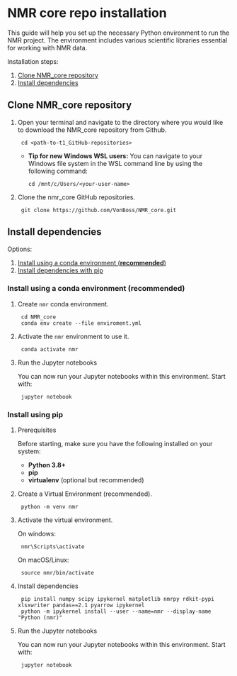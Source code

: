 # NMR core repo installation
 
 This guide will help you set up the necessary Python environment to run the NMR project. The environment includes various scientific libraries essential for working with NMR data.

Installation steps:

1. [Clone NMR_core repository](#clone-nmr_core-repository)
2. [Install dependencies](#install-dependencies)

## Clone NMR_core repository

1. Open your terminal and navigate to the directory where you would like to download the NMR_core repository from Github.

        cd <path-to-t1_GitHub-repositories>

    * **Tip for new Windows WSL users:** You can navigate to your Windows file system in the WSL command line by using the following command:

          cd /mnt/c/Users/<your-user-name>


2. Clone the nmr_core GitHub repositories.

        git clone https://github.com/VonBoss/NMR_core.git

## Install dependencies

Options:

1. [Install using a conda environment (**recommended**)](#install-using-a-conda-environment-recommended)
2. [Install dependencies with pip](#install-using-pip)

### Install using a conda environment (**recommended**)

1. Create `nmr` conda environment.

        cd NMR_core
        conda env create --file enviroment.yml

2. Activate the `nmr` environment to use it.

        conda activate nmr

3. Run the Jupyter notebooks
    
    You can now run your Jupyter notebooks within this environment. Start with:

        jupyter notebook  

### Install using pip

1. Prerequisites

    Before starting, make sure you have the following installed on your system:

    - **Python 3.8+**
    - **pip**
    - **virtualenv** (optional but recommended)

2. Create a Virtual Environment (recommended).

        python -m venv nmr

3. Activate the virtual environment.

    On windows: 

        nmr\Scripts\activate

    On macOS/Linux:
    
        source nmr/bin/activate

4. Install dependencies

        pip install numpy scipy ipykernel matplotlib nmrpy rdkit-pypi xlsxwriter pandas==2.1 pyarrow ipykernel
        python -m ipykernel install --user --name=nmr --display-name "Python (nmr)"

5. Run the Jupyter notebooks
    
    You can now run your Jupyter notebooks within this environment. Start with:

        jupyter notebook  


